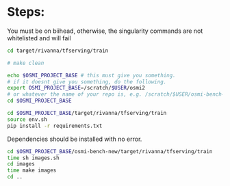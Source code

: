 # Steps:

You must be on biihead, otherwise, the singularity commands are not whitelisted and will fail

```bash
cd target/rivanna/tfserving/train

# make clean

```

```bash
echo $OSMI_PROJECT_BASE # this must give you something.
# if it doesnt give you something, do the following.
export OSMI_PROJECT_BASE=/scratch/$USER/osmi2
# or whatever the name of your repo is, e.g. /scratch/$USER/osmi-bench-new
cd $OSMI_PROJECT_BASE
```

```bash
cd $OSMI_PROJECT_BASE/target/rivanna/tfserving/train
source env.sh
pip install -r requirements.txt
```

Dependencies should be installed with no error.

```bash
cd $OSMI_PROJECT_BASE/osmi-bench-new/target/rivanna/tfserving/train
time sh images.sh
cd images
time make images
cd ..
```
